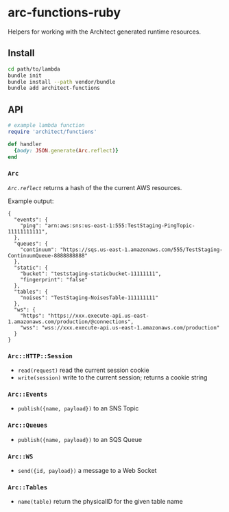 # arc-functions-ruby

Helpers for working with the Architect generated runtime resources.

## Install

```bash
cd path/to/lambda
bundle init
bundle install --path vendor/bundle 
bundle add architect-functions
```

## API

```ruby
# example lambda function
require 'architect/functions'

def handler
  {body: JSON.generate(Arc.reflect)}
end
```

### `Arc`

*`Arc.reflect`* returns a hash of the the current AWS resources.

Example output:
```
{
  "events": {
    "ping": "arn:aws:sns:us-east-1:555:TestStaging-PingTopic-11111111111",
  },
  "queues": {
    "continuum": "https://sqs.us-east-1.amazonaws.com/555/TestStaging-ContinuumQueue-8888888888"
  },
  "static": {
    "bucket": "teststaging-staticbucket-11111111",
    "fingerprint": "false"
  },
  "tables": {
    "noises": "TestStaging-NoisesTable-111111111"
  },
  "ws": {
    "https": "https://xxx.execute-api.us-east-1.amazonaws.com/production/@connections",
    "wss": "wss://xxx.execute-api.us-east-1.amazonaws.com/production"
  }
}
```

### `Arc::HTTP::Session`

- `read(request)` read the current session cookie
- `write(session)` write to the current session; returns a cookie string

### `Arc::Events`

- `publish({name, payload})` to an SNS Topic

### `Arc::Queues`

- `publish({name, payload})` to an SQS Queue 

### `Arc::WS`

- `send({id, payload})` a message to a Web Socket

### `Arc::Tables`

- `name(table)` return the physicalID for the given table name
